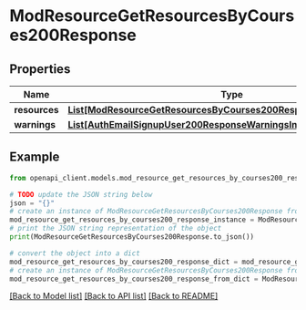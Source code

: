 # ModResourceGetResourcesByCourses200Response


## Properties

Name | Type | Description | Notes
------------ | ------------- | ------------- | -------------
**resources** | [**List[ModResourceGetResourcesByCourses200ResponseResourcesInner]**](ModResourceGetResourcesByCourses200ResponseResourcesInner.md) |  | 
**warnings** | [**List[AuthEmailSignupUser200ResponseWarningsInner]**](AuthEmailSignupUser200ResponseWarningsInner.md) |  | [optional] 

## Example

```python
from openapi_client.models.mod_resource_get_resources_by_courses200_response import ModResourceGetResourcesByCourses200Response

# TODO update the JSON string below
json = "{}"
# create an instance of ModResourceGetResourcesByCourses200Response from a JSON string
mod_resource_get_resources_by_courses200_response_instance = ModResourceGetResourcesByCourses200Response.from_json(json)
# print the JSON string representation of the object
print(ModResourceGetResourcesByCourses200Response.to_json())

# convert the object into a dict
mod_resource_get_resources_by_courses200_response_dict = mod_resource_get_resources_by_courses200_response_instance.to_dict()
# create an instance of ModResourceGetResourcesByCourses200Response from a dict
mod_resource_get_resources_by_courses200_response_from_dict = ModResourceGetResourcesByCourses200Response.from_dict(mod_resource_get_resources_by_courses200_response_dict)
```
[[Back to Model list]](../README.md#documentation-for-models) [[Back to API list]](../README.md#documentation-for-api-endpoints) [[Back to README]](../README.md)



